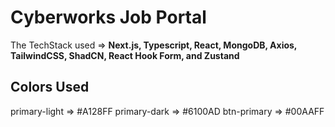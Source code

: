 # Cyberworks Job Portal

The TechStack used => **Next.js, Typescript, React, MongoDB, Axios, TailwindCSS, ShadCN, React Hook Form, and Zustand**

## Colors Used

primary-light => #A128FF
primary-dark => #6100AD
btn-primary => #00AAFF
